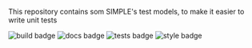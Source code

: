 
This repository contains som SIMPLE's test models, to make it easier to write
unit tests


![build badge](https://github.com/SIMPLE-BuildingSimulation/simple_test_models/actions/workflows/build.yaml/badge.svg)
![docs badge](https://github.com/SIMPLE-BuildingSimulation/simple_test_models/actions/workflows/docs.yaml/badge.svg)
![tests badge](https://github.com/SIMPLE-BuildingSimulation/simple_test_models/actions/workflows/tests.yaml/badge.svg)
![style badge](https://github.com/SIMPLE-BuildingSimulation/simple_test_models/actions/workflows/style.yaml/badge.svg)

